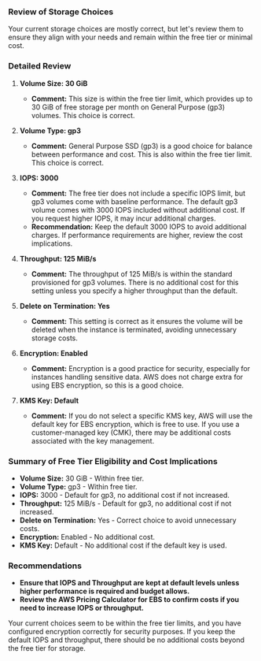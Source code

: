 ### Review of Storage Choices

Your current storage choices are mostly correct, but let's review them to ensure they align with your needs and remain within the free tier or minimal cost.

### Detailed Review

1. **Volume Size: 30 GiB**
   - **Comment:** This size is within the free tier limit, which provides up to 30 GiB of free storage per month on General Purpose (gp3) volumes. This choice is correct.

2. **Volume Type: gp3**
   - **Comment:** General Purpose SSD (gp3) is a good choice for balance between performance and cost. This is also within the free tier limit. This choice is correct.

3. **IOPS: 3000**
   - **Comment:** The free tier does not include a specific IOPS limit, but gp3 volumes come with baseline performance. The default gp3 volume comes with 3000 IOPS included without additional cost. If you request higher IOPS, it may incur additional charges.
   - **Recommendation:** Keep the default 3000 IOPS to avoid additional charges. If performance requirements are higher, review the cost implications.

4. **Throughput: 125 MiB/s**
   - **Comment:** The throughput of 125 MiB/s is within the standard provisioned for gp3 volumes. There is no additional cost for this setting unless you specify a higher throughput than the default.

5. **Delete on Termination: Yes**
   - **Comment:** This setting is correct as it ensures the volume will be deleted when the instance is terminated, avoiding unnecessary storage costs.

6. **Encryption: Enabled**
   - **Comment:** Encryption is a good practice for security, especially for instances handling sensitive data. AWS does not charge extra for using EBS encryption, so this is a good choice.

7. **KMS Key: Default**
   - **Comment:** If you do not select a specific KMS key, AWS will use the default key for EBS encryption, which is free to use. If you use a customer-managed key (CMK), there may be additional costs associated with the key management.

### Summary of Free Tier Eligibility and Cost Implications

- **Volume Size:** 30 GiB - Within free tier.
- **Volume Type:** gp3 - Within free tier.
- **IOPS:** 3000 - Default for gp3, no additional cost if not increased.
- **Throughput:** 125 MiB/s - Default for gp3, no additional cost if not increased.
- **Delete on Termination:** Yes - Correct choice to avoid unnecessary costs.
- **Encryption:** Enabled - No additional cost.
- **KMS Key:** Default - No additional cost if the default key is used.

### Recommendations

- **Ensure that IOPS and Throughput are kept at default levels unless higher performance is required and budget allows.**
- **Review the AWS Pricing Calculator for EBS to confirm costs if you need to increase IOPS or throughput.**

Your current choices seem to be within the free tier limits, and you have configured encryption correctly for security purposes. If you keep the default IOPS and throughput, there should be no additional costs beyond the free tier for storage.